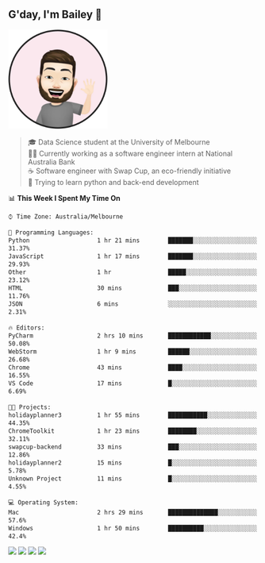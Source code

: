 ## G'day, I'm Bailey 👋

<img src="https://raw.githubusercontent.com/baely/baely/master/image.png" width="200px">

> 🎓 Data Science student at the University of Melbourne <br>
> 👨‍💻 Currently working as a software engineer intern  at National Australia Bank <br>
> ☕️ Software engineer with Swap Cup, an eco-friendly initiative <br>
> 🌱 Trying to learn python and back-end development

<!--START_SECTION:waka-->
📊 **This Week I Spent My Time On** 

```text
⌚︎ Time Zone: Australia/Melbourne

💬 Programming Languages: 
Python                   1 hr 21 mins        ███████░░░░░░░░░░░░░░░░░░   31.37% 
JavaScript               1 hr 17 mins        ███████░░░░░░░░░░░░░░░░░░   29.93% 
Other                    1 hr                █████░░░░░░░░░░░░░░░░░░░░   23.12% 
HTML                     30 mins             ███░░░░░░░░░░░░░░░░░░░░░░   11.76% 
JSON                     6 mins              ░░░░░░░░░░░░░░░░░░░░░░░░░   2.31%

🔥 Editors: 
PyCharm                  2 hrs 10 mins       ████████████░░░░░░░░░░░░░   50.08% 
WebStorm                 1 hr 9 mins         ██████░░░░░░░░░░░░░░░░░░░   26.68% 
Chrome                   43 mins             ████░░░░░░░░░░░░░░░░░░░░░   16.55% 
VS Code                  17 mins             █░░░░░░░░░░░░░░░░░░░░░░░░   6.69%

🐱‍💻 Projects: 
holidayplanner3          1 hr 55 mins        ███████████░░░░░░░░░░░░░░   44.35% 
ChromeToolkit            1 hr 23 mins        ████████░░░░░░░░░░░░░░░░░   32.11% 
swapcup-backend          33 mins             ███░░░░░░░░░░░░░░░░░░░░░░   12.86% 
holidayplanner2          15 mins             █░░░░░░░░░░░░░░░░░░░░░░░░   5.78% 
Unknown Project          11 mins             █░░░░░░░░░░░░░░░░░░░░░░░░   4.55%

💻 Operating System: 
Mac                      2 hrs 29 mins       ██████████████░░░░░░░░░░░   57.6% 
Windows                  1 hr 50 mins        ██████████░░░░░░░░░░░░░░░   42.4%

```


<!--END_SECTION:waka-->

[<img height="40px" src="https://img.icons8.com/ios-filled/2x/linkedin.png">](https://linkedin.com/in/baileybutler1)
[<img height="40px" src="https://img.icons8.com/ios-filled/2x/github.png">](https://github.com/baely)
[<img height="40px" src="https://img.icons8.com/ios-filled/2x/salesforce.png">](https://trailblazer.me/id/baileybutler)
[<img height="40px" src="https://img.icons8.com/ios-filled/2x/instagram.png">](https://instagram.com/bae1y)

